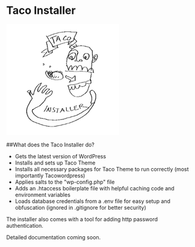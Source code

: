 # Taco Installer

<img alt="Taco Installer Image By Michael Herring" src="https://raw.githubusercontent.com/tacowordpress/taco-installer/master/image-taco-installer.gif?cachebust=234233242" width="300">

##What does the Taco Installer do?
 * Gets the latest version of WordPress
 * Installs and sets up Taco Theme
 * Installs all necessary packages for Taco Theme to run correctly (most importantly Tacowordpress)
 * Applies salts to the "wp-config.php" file
 * Adds an .htaccess boilerplate file with helpful caching code and environment variables
 * Loads database credentials from a .env file for easy setup and obfuscation (ignored in .gitignore for better security)
 
The installer also comes with a tool for adding http password authentication.
 


Detailed documentation coming soon.

